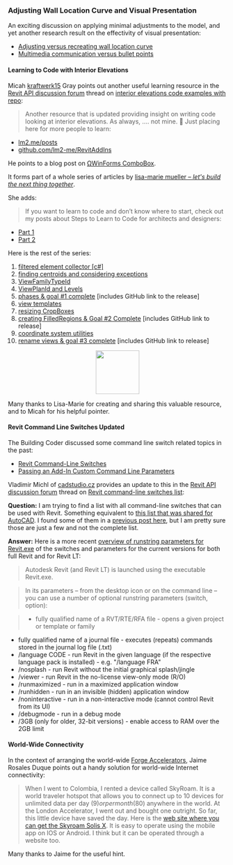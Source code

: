 <head>
<meta http-equiv="Content-Type" content="text/html; charset=utf-8">
<link rel="stylesheet" type="text/css" href="bc.css">
<script src="https://cdn.rawgit.com/google/code-prettify/master/loader/run_prettify.js" type="text/javascript"></script>
<script async src="https://platform.twitter.com/widgets.js" charset="utf-8"></script>
</head>

<!---

- https://forums.autodesk.com/t5/revit-api-forum/interior-elevations-code-examples-w-repo/m-p/9348862
  kraftwerk15 
  Micah Gray

- updated command line switches
  Vladimir Michl of [cadstudio.cz](https://www.cadstudio.cz) provided an update on the Revit command line switches in
  on [Revit command-line switches list](https://forums.autodesk.com/t5/revit-api-forum/revit-command-line-switches-list/m-p/9345809):

- need connectivity? Jaime Rosales D. https://www.skyroam.com

twitter:

 in the #RevitAPI #DynamoBim @AutodeskForge @AutodeskRevit #bim #ForgeDevCon 

An exciting discussion on applying minimal adjustments to the model, and yet another research result on the effectivity of visual presentation
&ndash; Adjusting versus recreating wall location curve
&ndash; Multimedia communication versus bullet points...

linkedin:

#bim #DynamoBim #ForgeDevCon #Revit #API #IFC #SDK #AI #VisualStudio #Autodesk #AEC #adsk

the [Revit API discussion forum](http://forums.autodesk.com/t5/revit-api-forum/bd-p/160) thread

<center>
<img src="img/" alt="" title="" width="100"/>
<p style="font-size: 80%; font-style:italic"></p>
</center>

-->

### Adjusting Wall Location Curve and Visual Presentation

An exciting discussion on applying minimal adjustments to the model, and yet another research result on the effectivity of visual presentation:

- [Adjusting versus recreating wall location curve](#2)
- [Multimedia communication versus bullet points](#3)

#### <a name="2"></a>Learning to Code with Interior Elevations

Micah [kraftwerk15](https://forums.autodesk.com/t5/user/viewprofilepage/user-id/4045014) Gray points out another useful learning resource in
the [Revit API discussion forum](http://forums.autodesk.com/t5/revit-api-forum/bd-p/160) thread
on [interior elevations code examples with repo](https://forums.autodesk.com/t5/revit-api-forum/interior-elevations-code-examples-w-repo/m-p/9348862):

> Another resource that is updated providing insight on writing code looking at interior elevations.
As always, .... not mine. 🙂 Just placing here for more people to learn:
- [lm2.me/posts](https://lm2.me/posts?dark=true)
- [github.com/lm2-me/RevitAddIns](https://github.com/lm2-me/RevitAddIns)

He points to a blog post on [ΩWinForms ComboBox](https://lm2.me/post/2020/02/07/winformscombobox).

It forms part of a whole series of articles by [lisa-marie mueller &ndash; *let's build the next thing together*](https://lm2.me).

She adds:

> If you want to learn to code and don’t know where to start, check out my posts about
Steps to Learn to Code for architects and designers:
- [Part 1](https://lm2.me/post/2019/08/19/learntocode-1)
- [Part 2](https://lm2.me/post/2019/08/23/learntocode-2)

Here is the rest of the series:

1. <a href="https://lm2.me/post/2019/10/04/filteredelementcollector">filtered element collector [c#]</a>
2. <a href="https://lm2.me/post/2019/10/11/consideringexceptions">finding centroids and considering exceptions</a>
3. <a href="https://lm2.me/post/2019/10/18/viewfamilytypeid">ViewFamilyTypeId</a>
4. <a href="https://lm2.me/post/2019/10/25/viewplanidandlevels">ViewPlanId and Levels</a>
5. <a href="https://lm2.me/post/2019/11/01/phasesandgoal1">phases &amp; goal #1 complete</a>&nbsp;[includes GitHub link to the release]
6. <a href="https://lm2.me/post/2019/11/08/viewtemplates">view templates</a>
7. <a href="https://lm2.me/post/2019/11/15/resizingcropboxes">resizing CropBoxes</a>
8. <a href="https://lm2.me/post/2019/11/22/creatingfilledregions">creating FilledRegions &amp; Goal #2 Complete</a>&nbsp;[includes GitHub link to release]
9. <a href="https://lm2.me/post/2019/12/06/coordinatesystemutilities">coordinate system utilities</a>
10. <a href="https://lm2.me/post/2019/12/13/renameviews">rename views &amp; goal #3 complete</a>&nbsp;[includes GitHub link to release]

<center>
<img src="img/.png" alt="" title="" width="100"/> <!-- 1104 -->
</center>

Many thanks to Lisa-Marie for creating and sharing this valuable resource, and to Micah for his helpful pointer.

#### <a name="3"></a> Revit Command Line Switches Updated

The Building Coder discussed some command line switch related topics in the past:

- [Revit Command-Line Switches](https://thebuildingcoder.typepad.com/blog/2017/01/distances-switches-kiss-ing-and-a-dino.html#3)
- [Passing an Add-In Custom Command Line Parameters](https://thebuildingcoder.typepad.com/blog/2019/01/face-methods-and-custom-command-line-arguments.html#2)

Vladimir Michl of [cadstudio.cz](https://www.cadstudio.cz) provides an update to this in
the [Revit API discussion forum](http://forums.autodesk.com/t5/revit-api-forum/bd-p/160) thread
on [Revit command-line switches list](https://forums.autodesk.com/t5/revit-api-forum/revit-command-line-switches-list/m-p/9345809):

**Question:** I am trying to find a list with all command-line switches that can be used with Revit.
Something equivalent to [this list that was shared for AutoCAD]().
I found some of them in a [previous post here](), but I am pretty sure those are just a few and not the complete list.

**Answer:** Here is a more recent [overview of runstring parameters for Revit.exe](https://www.cadforum.cz/cadforum_en/overview-of-revit-runstring-parameters-for-revit-exe-tip12524) of
the switches and parameters for the current versions for both full Revit and for Revit LT:

> Autodesk Revit (and Revit LT) is launched using the executable Revit.exe.

> In its parameters &ndash; from the desktop icon or on the command line &ndash; you can use a number of optional runstring parameters (switch, option):

>   - fully qualified name of a RVT/RTE/RFA file - opens a given project or template or family
- fully qualified name of a journal file - executes (repeats) commands stored in the journal log file (.txt)
- /language CODE - run Revit in the given language (if the respective language pack is installed) - e.g. "/language FRA"
- /nosplash - run Revit without the initial graphical splash/jingle
- /viewer - run Revit in the no-license view-only mode (R/O)
- /runmaximized - run in a maximized application window
- /runhidden - run in an invisible (hidden) application window
- /noninteractive - run in a non-interactive mode (cannot control Revit from its UI)
- /debugmode - run in a debug mode
- /3GB (only for older, 32-bit versions) - enable access to RAM over the 2GB limit

#### <a name="4"></a> World-Wide Connectivity

In the context of arranging the
world-wide [Forge Accelerators](http://autodeskcloudaccelerator.com/forge-accelerator),
Jaime Rosales Duque points out a handy solution for world-wide Internet connectivity:

> When I went to Colombia, I rented a device called SkyRoam.
It is a world traveler hotspot that allows you to connect up to 10 devices for unlimited data per day (9$) or per month ($80) anywhere in the world.
At the London Accelerator,  I went out and bought one outright.
So far, this little device have saved the day.
Here is the [web site where you can get the Skyroam Solis X](https://www.skyroam.com).
It is easy to operate using the mobile app on IOS or Android.
I think but it can be operated through a website too.

Many thanks to Jaime for the useful hint.



